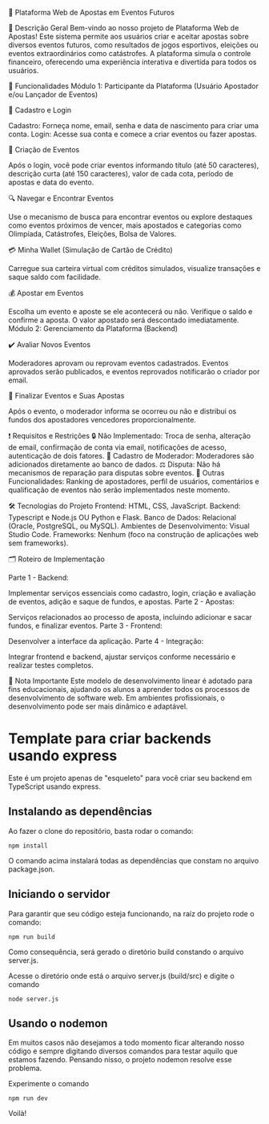 🎲 Plataforma Web de Apostas em Eventos Futuros

🌟 Descrição Geral
Bem-vindo ao nosso projeto de Plataforma Web de Apostas! Este sistema permite aos usuários criar e aceitar apostas sobre diversos eventos futuros, como resultados de jogos esportivos, eleições ou eventos extraordinários como catástrofes. A plataforma simula o controle financeiro, oferecendo uma experiência interativa e divertida para todos os usuários.


🚀 Funcionalidades
Módulo 1: Participante da Plataforma (Usuário Apostador e/ou Lançador de Eventos)

🔑 Cadastro e Login

Cadastro: Forneça nome, email, senha e data de nascimento para criar uma conta.
Login: Acesse sua conta e comece a criar eventos ou fazer apostas.

📝 Criação de Eventos

Após o login, você pode criar eventos informando título (até 50 caracteres), descrição curta (até 150 caracteres), valor de cada cota, período de apostas e data do evento.

🔍 Navegar e Encontrar Eventos

Use o mecanismo de busca para encontrar eventos ou explore destaques como eventos próximos de vencer, mais apostados e categorias como Olimpíada, Catástrofes, Eleições, Bolsa de Valores.

💳 Minha Wallet (Simulação de Cartão de Crédito)

Carregue sua carteira virtual com créditos simulados, visualize transações e saque saldo com facilidade.

💰 Apostar em Eventos

Escolha um evento e aposte se ele acontecerá ou não. Verifique o saldo e confirme a aposta. O valor apostado será descontado imediatamente.
Módulo 2: Gerenciamento da Plataforma (Backend)

✔️ Avaliar Novos Eventos

Moderadores aprovam ou reprovam eventos cadastrados. Eventos aprovados serão publicados, e eventos reprovados notificarão o criador por email.

🏁 Finalizar Eventos e Suas Apostas

Após o evento, o moderador informa se ocorreu ou não e distribui os fundos dos apostadores vencedores proporcionalmente.

❗ Requisitos e Restrições
🔒 Não Implementado: Troca de senha, alteração de email, confirmação de conta via email, notificações de acesso, autenticação de dois fatores.
👤 Cadastro de Moderador: Moderadores são adicionados diretamente ao banco de dados.
⚖️ Disputa: Não há mecanismos de reparação para disputas sobre eventos.
🚫 Outras Funcionalidades: Ranking de apostadores, perfil de usuários, comentários e qualificação de eventos não serão implementados neste momento.

🛠️ Tecnologias do Projeto
Frontend: HTML, CSS, JavaScript.
Backend: Typescript e Node.js OU Python e Flask.
Banco de Dados: Relacional (Oracle, PostgreSQL, ou MySQL).
Ambientes de Desenvolvimento: Visual Studio Code.
Frameworks: Nenhum (foco na construção de aplicações web sem frameworks).

🗂️ Roteiro de Implementação

Parte 1 - Backend:

Implementar serviços essenciais como cadastro, login, criação e avaliação de eventos, adição e saque de fundos, e apostas.
Parte 2 - Apostas:

Serviços relacionados ao processo de aposta, incluindo adicionar e sacar fundos, e finalizar eventos.
Parte 3 - Frontend:

Desenvolver a interface da aplicação.
Parte 4 - Integração:

Integrar frontend e backend, ajustar serviços conforme necessário e realizar testes completos.

📝 Nota Importante
Este modelo de desenvolvimento linear é adotado para fins educacionais, ajudando os alunos a aprender todos os processos de desenvolvimento de software web. Em ambientes profissionais, o desenvolvimento pode ser mais dinâmico e adaptável.

# Template para criar backends usando express

Este é um projeto apenas de "esqueleto" para você criar seu backend em TypeScript usando express.

## Instalando as dependências

Ao fazer o clone do repositório, basta rodar o comando: 

```
npm install
```
O comando acima instalará todas as dependências que constam no arquivo package.json.

## Iniciando o servidor

Para garantir que seu código esteja funcionando, na raíz do projeto rode o comando: 

```
npm run build
```
Como consequência, será gerado o diretório build constando o arquivo server.js. 

Acesse o diretório onde está o arquivo server.js (build/src) e digite o comando
```
node server.js
```

## Usando o nodemon

Em muitos casos não desejamos a todo momento ficar alterando nosso código e sempre digitando diversos comandos para testar aquilo que estamos fazendo. Pensando nisso, o projeto nodemon resolve esse problema. 

Experimente o comando

```
npm run dev
```

Voilà!
